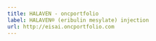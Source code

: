```yaml
---
title: HALAVEN - oncportfolio
label: HALAVEN® (eribulin mesylate) injection
url: http://eisai.oncportfolio.com
---
```

